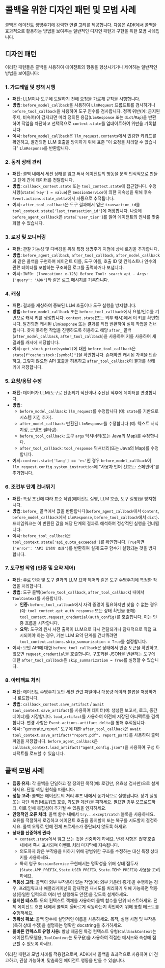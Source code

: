 # 콜백을 위한 디자인 패턴 및 모범 사례

콜백은 에이전트 생명주기에 강력한 연결 고리를 제공합니다. 다음은 ADK에서 콜백을 효과적으로 활용하는 방법을 보여주는 일반적인 디자인 패턴과 구현을 위한 모범 사례입니다.

## 디자인 패턴

이러한 패턴들은 콜백을 사용하여 에이전트의 행동을 향상시키거나 제어하는 일반적인 방법을 보여줍니다:

### 1. 가드레일 및 정책 시행

*   **패턴:** LLM이나 도구에 도달하기 전에 요청을 가로채 규칙을 시행합니다.
*   **방법:** `before_model_callback`을 사용하여 `LlmRequest` 프롬프트를 검사하거나 `before_tool_callback`을 사용하여 도구 인수를 검사합니다. 정책 위반(예: 금지된 주제, 비속어)이 감지되면 미리 정의된 응답(`LlmResponse` 또는 `dict`/`Map`)을 반환하여 작업을 차단하고 선택적으로 `context.state`를 업데이트하여 위반을 기록합니다.
*   **예시:** `before_model_callback`은 `llm_request.contents`에서 민감한 키워드를 확인하고, 발견되면 LLM 호출을 방지하기 위해 표준 "이 요청을 처리할 수 없습니다" `LlmResponse`를 반환합니다.

### 2. 동적 상태 관리

*   **패턴:** 콜백 내에서 세션 상태를 읽고 써서 에이전트의 행동을 문맥 인식적으로 만들고 단계 간에 데이터를 전달합니다.
*   **방법:** `callback_context.state` 또는 `tool_context.state`에 접근합니다. 수정 사항(`state['key'] = value`)은 `SessionService`에 의한 지속성을 위해 후속 `Event.actions.state_delta`에서 자동으로 추적됩니다.
*   **예시:** `after_tool_callback`은 도구 결과에서 얻은 `transaction_id`를 `tool_context.state['last_transaction_id']`에 저장합니다. 나중에 `before_agent_callback`은 `state['user_tier']`를 읽어 에이전트의 인사를 맞춤화할 수 있습니다.

### 3. 로깅 및 모니터링

*   **패턴:** 관찰 가능성 및 디버깅을 위해 특정 생명주기 지점에 상세 로깅을 추가합니다.
*   **방법:** `before_agent_callback`, `after_tool_callback`, `after_model_callback`과 같은 콜백을 구현하여 에이전트 이름, 도구 이름, 호출 ID 및 컨텍스트나 인수의 관련 데이터를 포함하는 구조화된 로그를 출력하거나 보냅니다.
*   **예시:** `INFO: [Invocation: e-123] Before Tool: search_api - Args: {'query': 'ADK'}`와 같은 로그 메시지를 기록합니다.

### 4. 캐싱

*   **패턴:** 결과를 캐싱하여 중복된 LLM 호출이나 도구 실행을 방지합니다.
*   **방법:** `before_model_callback` 또는 `before_tool_callback`에서 요청/인수를 기반으로 캐시 키를 생성합니다. `context.state`(또는 외부 캐시)에서 이 키를 확인합니다. 발견되면 캐시된 `LlmResponse` 또는 결과를 직접 반환하여 실제 작업을 건너뜁니다. 찾지 못하면 작업을 진행하도록 허용하고 해당 `after_` 콜백(`after_model_callback`, `after_tool_callback`)을 사용하여 키를 사용하여 새 결과를 캐시에 저장합니다.
*   **예시:** `get_stock_price(symbol)`에 대한 `before_tool_callback`은 `state[f"cache:stock:{symbol}"]`을 확인합니다. 존재하면 캐시된 가격을 반환하고, 그렇지 않으면 API 호출을 허용하고 `after_tool_callback`이 결과를 상태 키에 저장합니다.

### 5. 요청/응답 수정

*   **패턴:** 데이터가 LLM/도구로 전송되기 직전이나 수신된 직후에 데이터를 변경합니다.
*   **방법:**
    *   `before_model_callback`: `llm_request`를 수정합니다 (예: `state`를 기반으로 시스템 지침 추가).
    *   `after_model_callback`: 반환된 `LlmResponse`를 수정합니다 (예: 텍스트 서식 지정, 콘텐츠 필터링).
    *   `before_tool_callback`: 도구 `args` 딕셔너리(또는 Java의 Map)를 수정합니다.
    *   `after_tool_callback`: `tool_response` 딕셔너리(또는 Java의 Map)를 수정합니다.
*   **예시:** `context.state['lang'] == 'es'`인 경우 `before_model_callback`이 `llm_request.config.system_instruction`에 "사용자 언어 선호도: 스페인어"를 추가합니다.

### 6. 조건부 단계 건너뛰기

*   **패턴:** 특정 조건에 따라 표준 작업(에이전트 실행, LLM 호출, 도구 실행)을 방지합니다.
*   **방법:** `before_` 콜백에서 값을 반환합니다(`before_agent_callback`에서 `Content`, `before_model_callback`에서 `LlmResponse`, `before_tool_callback`에서 `dict`). 프레임워크는 이 반환된 값을 해당 단계의 결과로 해석하여 정상적인 실행을 건너뜁니다.
*   **예시:** `before_tool_callback`은 `tool_context.state['api_quota_exceeded']`를 확인합니다. `True`이면 `{'error': 'API 할당량 초과'}`를 반환하여 실제 도구 함수가 실행되는 것을 방지합니다.

### 7. 도구별 작업 (인증 및 요약 제어)

*   **패턴:** 주로 인증 및 도구 결과의 LLM 요약 제어와 같은 도구 수명주기에 특정한 작업을 처리합니다.
*   **방법:** 도구 콜백(`before_tool_callback`, `after_tool_callback`) 내에서 `ToolContext`를 사용합니다.
    *   **인증:** `before_tool_callback`에서 자격 증명이 필요하지만 찾을 수 없는 경우(예: `tool_context.get_auth_response` 또는 상태 확인을 통해) `tool_context.request_credential(auth_config)`를 호출합니다. 이는 인증 흐름을 시작합니다.
    *   **요약:** 도구의 원시 사전 출력이 LLM으로 다시 전달되거나 잠재적으로 직접 표시되어야 하는 경우, 기본 LLM 요약 단계를 건너뛰려면 `tool_context.actions.skip_summarization = True`를 설정합니다.
*   **예시:** 보안 API에 대한 `before_tool_callback`은 상태에서 인증 토큰을 확인하고, 없으면 `request_credential`을 호출합니다. 구조화된 JSON을 반환하는 도구에 대한 `after_tool_callback`은 `skip_summarization = True`를 설정할 수 있습니다.

### 8. 아티팩트 처리

*   **패턴:** 에이전트 수명주기 동안 세션 관련 파일이나 대용량 데이터 블롭을 저장하거나 로드합니다.
*   **방법:** `callback_context.save_artifact` / `await tool_context.save_artifact`를 사용하여 데이터(예: 생성된 보고서, 로그, 중간 데이터)를 저장합니다. `load_artifact`를 사용하여 이전에 저장된 아티팩트를 검색합니다. 변경 사항은 `Event.actions.artifact_delta`를 통해 추적됩니다.
*   **예시:** "generate_report" 도구에 대한 `after_tool_callback`은 `await tool_context.save_artifact("report.pdf", report_part)`를 사용하여 출력 파일을 저장합니다. `before_agent_callback`은 `callback_context.load_artifact("agent_config.json")`을 사용하여 구성 아티팩트를 로드할 수 있습니다.

## 콜백 모범 사례

*   **집중 유지:** 각 콜백을 단일하고 잘 정의된 목적(예: 로깅만, 유효성 검사만)으로 설계하세요. 단일 책임 원칙을 따릅니다.
*   **성능 고려:** 콜백은 에이전트의 처리 루프 내에서 동기적으로 실행됩니다. 장기 실행 또는 차단 작업(네트워크 호출, 과도한 계산)을 피하세요. 필요한 경우 오프로드하되, 이로 인해 복잡성이 추가될 수 있음을 인지하세요.
*   **안정적인 오류 처리:** 콜백 함수 내에서 `try...except/catch` 블록을 사용하세요. 오류를 적절하게 로깅하고 에이전트 호출을 중지할지 또는 복구를 시도할지 결정하세요. 콜백 오류로 인해 전체 프로세스가 중단되지 않도록 하세요.
*   **상태를 신중하게 관리:**
    *   `context.state`에서 읽고 쓰는 것을 신중하게 하세요. 변경 사항은 *현재* 호출 내에서 즉시 표시되며 이벤트 처리 마지막에 지속됩니다.
    *   의도하지 않은 부작용을 피하기 위해 광범위한 구조를 수정하는 대신 특정 상태 키를 사용하세요.
    *   특히 영구 `SessionService` 구현에서는 명확성을 위해 상태 접두사(`State.APP_PREFIX`, `State.USER_PREFIX`, `State.TEMP_PREFIX`) 사용을 고려하세요.
*   **멱등성 고려:** 콜백이 외부 부작용이 있는 작업(예: 외부 카운터 증가)을 수행하는 경우, 프레임워크나 애플리케이션의 잠재적인 재시도를 처리하기 위해 가능하면 멱등성(동일한 입력으로 여러 번 실행해도 안전)을 갖도록 설계하세요.
*   **철저한 테스트:** 모의 컨텍스트 객체를 사용하여 콜백 함수를 단위 테스트하세요. 전체 에이전트 흐름 내에서 콜백이 올바르게 작동하는지 확인하기 위해 통합 테스트를 수행하세요.
*   **명확성 확보:** 콜백 함수에 설명적인 이름을 사용하세요. 목적, 실행 시점 및 부작용(특히 상태 수정)을 설명하는 명확한 docstring을 추가하세요.
*   **올바른 컨텍스트 유형 사용:** 항상 제공된 특정 컨텍스트 유형(`CallbackContext`는 에이전트/모델용, `ToolContext`는 도구용)을 사용하여 적절한 메서드와 속성에 접근할 수 있도록 하세요.

이러한 패턴과 모범 사례를 적용함으로써, ADK에서 콜백을 효과적으로 사용하여 더 견고하고, 관찰 가능하며, 맞춤화된 에이전트 행동을 만들 수 있습니다.